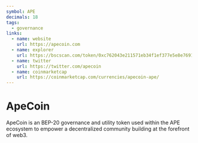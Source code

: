 ```yaml
---
symbol: APE
decimals: 18
tags:
  - governance
links:
  - name: website
    url: https://apecoin.com
  - name: explorer
    url: https://bscscan.com/token/0xc762043e211571eb34f1ef377e5e8e76914962f9
  - name: twitter
    url: https://twitter.com/apecoin
  - name: coinmarketcap
    url: https://coinmarketcap.com/currencies/apecoin-ape/
---
```


# ApeCoin

ApeCoin is an BEP-20 governance and utility token used within the APE ecosystem to empower a decentralized community building at the forefront of web3.
